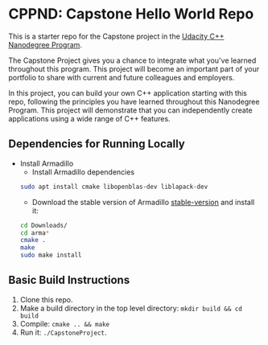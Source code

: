# CPPND: Capstone Hello World Repo

This is a starter repo for the Capstone project in the [Udacity C++ Nanodegree Program](https://www.udacity.com/course/c-plus-plus-nanodegree--nd213).

The Capstone Project gives you a chance to integrate what you've learned throughout this program. This project will become an important part of your portfolio to share with current and future colleagues and employers.

In this project, you can build your own C++ application starting with this repo, following the principles you have learned throughout this Nanodegree Program. This project will demonstrate that you can independently create applications using a wide range of C++ features.

## Dependencies for Running Locally
* Install Armadillo 
    * Install Armadillo dependencies
    ```sh
    sudo apt install cmake libopenblas-dev liblapack-dev
    ```
    * Download the stable version of Armadillo [stable-version](http://arma.sourceforge.net/download.html)
    and install it: 
    ```sh
    cd Downloads/
    cd arma*
    cmake .
    make
    sudo make install
    ```

## Basic Build Instructions

1. Clone this repo.
2. Make a build directory in the top level directory: `mkdir build && cd build`
3. Compile: `cmake .. && make`
4. Run it: `./CapstoneProject`.